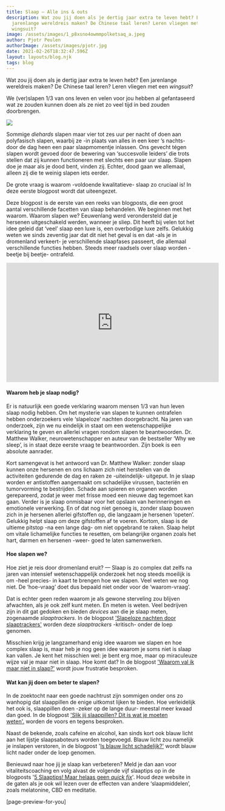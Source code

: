 ```yaml
---
title: Slaap — Alle ins & outs
description: Wat zou jij doen als je dertig jaar extra te leven hebt? Een
  jarenlange wereldreis maken? De Chinese taal leren? Leren vliegen met een
  wingsuit?
image: /assets/images/1_p8xsno4owmmpolketsaq_a.jpeg
author: Pjotr Peulen
authorImage: /assets/images/pjotr.jpg
date: 2021-02-26T18:32:47.596Z
layout: layouts/blog.njk
tags: blog
---
```

Wat zou jij doen als je dertig jaar extra te leven hebt? Een jarenlange wereldreis maken? De Chinese taal leren? Leren vliegen met een *wingsuit*?

We (ver)slapen 1/3 van ons leven en velen voor jou hebben al gefantaseerd wat ze zouden kunnen doen als ze niet zo veel tijd in bed zouden doorbrengen.

![](/assets/images/1_p8xsno4owmmpolketsaq_a.jpeg)

Sommige *diehards* slapen maar vier tot zes uur per nacht of doen aan polyfasisch slapen, waarbij ze -in plaats van alles in een keer ’s nachts- door de dag heen een paar slaapmomentje inlassen. Ons gevecht tégen slapen wordt gevoed door de bewering van ‘succesvolle leiders’ die trots stellen dat zij kunnen functioneren met slechts een paar uur slaap. Slapen doe je maar als je dood bent, vinden zij. Echter, dood gaan we allemaal, alleen zij die te weinig slapen iets eerder.

De grote vraag is waarom -voldoende kwalitatieve- slaap zo cruciaal is! In deze eerste blogpost wordt dat uiteengezet.

Deze blogpost is de eerste van een reeks van blogposts, die een groot aantal verschillende facetten van slaap behandelen. We beginnen met het waarom. Waarom slapen we? Eeuwenlang werd verondersteld dat je hersenen uitgeschakeld werden, wanneer je sliep. Dit heeft bij velen tot het idee geleid dat ‘veel’ slaap een luxe is, een overbodige luxe zelfs. Gelukkig weten we sinds zeventig jaar dat dit niet het geval is en dat -als je in dromenland verkeert- je verschillende slaapfases passeert, die allemaal verschillende functies hebben. Steeds meer raadsels over slaap worden -beetje bij beetje- ontrafeld.

<iframe width="560" height="315" src="https://www.youtube.com/watch?v=rMHus-0wFSo&t=189s&ab_channel=CrashCourse" frameborder="0" allow="accelerometer; autoplay; clipboard-write; encrypted-media; gyroscope; picture-in-picture" allowfullscreen></iframe>



#### Waarom heb je slaap nodig?

Er is natuurlijk een goede verklaring waarom mensen 1/3 van hun leven slaap nodig hebben. Om het mysterie van slapen te kunnen ontrafelen hebben onderzoekers vele ‘slapeloze’ nachten doorgebracht. Na jaren van onderzoek, zijn we nu eindelijk in staat om een wetenschappelijke verklaring te geven en allerlei vragen rondom slapen te beantwoorden. Dr. Matthew Walker, neurowetenschapper en auteur van de bestseller ‘Why we sleep’, is in staat deze eerste vraag te beantwoorden. Zijn boek is een absolute aanrader.

Kort samengevat is het antwoord van Dr. Matthew Walker: zonder slaap kunnen onze hersenen en ons lichaam zich niet herstellen van de activiteiten gedurende de dag en raken ze -uiteindelijk- uitgeput. In je slaap worden er antistoffen aangemaakt om schadelijke virussen, bacteriën en tumorvorming te bestrijden. Schade aan spieren en organen worden gerepareerd, zodat je weer met frisse moed een nieuwe dag tegemoet kan gaan. Verder is je slaap onmisbaar voor het opslaan van herinneringen en emotionele verwerking. En of dat nog niet genoeg is, zonder slaap bouwen zich in je hersenen allerlei gifstoffen op, die langzaam je hersenen ‘opeten’. Gelukkig helpt slaap om deze gifstoffen af te voeren. Kortom, slaap is de ultieme pitstop -na een lange dag- om niet opgebrand te raken. Slaap helpt om vitale lichamelijke functies te resetten, om belangrijke organen zoals het hart, darmen en hersenen -weer- goed te laten samenwerken.

#### Hoe slapen we?

Hoe ziet je reis door dromenland eruit? — Slaap is zo complex dat zelfs na jaren van intensief wetenschappelijk onderzoek het nog steeds moeilijk is om -heel precies- in kaart te brengen hoe we slapen. Veel weten we nog niet. De ‘hoe-vraag’ doet dus bepaald niet onder voor de ‘waarom-vraag’.

Dat is echter geen reden waarom je als gewone sterveling zou blijven afwachten, als je ook zelf kunt meten. En meten is weten. Veel bedrijven zijn in dit gat gedoken en bieden *devices* aan die je slaap meten, zogenaamde *slaaptrackers*. In de blogpost ['Slapeloze nachten door slaaptrackers'](/blog/slaaptrackers/) worden deze *slaaptrackers* -kritisch- onder de loep genomen.

Misschien krijg je langzamerhand enig idee waarom we slapen en hoe complex slaap is, maar heb je nog  geen idee waarom je soms niet is slaap kan vallen. Je kent het misschien wel: je bent erg moe, maar op  miraculeuze wijze val je maar niet in slaap. Hoe komt dat? In de blogpost ['Waarom val ik maar niet in slaap?'](/blog/waarom-val-ik-maar-niet-in-slaap/) wordt jouw frustratie besproken.

#### Wat kan jij doen om beter te slapen?

In de zoektocht naar een goede nachtrust zijn sommigen onder ons zo wanhopig dat slaappillen de enige uitkomst lijken te bieden. Hoe verleidelijk het ook is, slaappillen doen -zeker op de lange duur- meestal meer kwaad dan goed. In de blogpost ['Slik jij slaappillen? Dit is wat je moeten weten'.](/blog/slaappillen/) worden de voors en tegens besproken.

Naast de bekende, zoals cafeïne en alcohol, kan sinds kort ook blauw licht aan het lijstje slaapsaboteurs worden toegevoegd. Blauw licht zou namelijk je inslapen verstoren, in de blogpost '[Is blauw licht schadelijk?'](/blog/blauw-licht-schadelijk/) wordt blauw licht nader onder de loep genomen.

Benieuwd naar hoe jij je slaap kan verbeteren? Meld je dan aan voor vitaliteitscoaching en volg alvast de volgende vijf slaaptips op in de blogposts '[5 Slaaptips! Maar helaas geen *quick fix*](https://phantus.com/blog/slaaptips/)'. Houd deze website in de gaten als je ook wil lezen over de effecten van andere ‘slaapmiddelen’, zoals melatonine, CBD en meditatie.

\[page-preview-for-you]